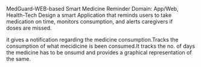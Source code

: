 MedGuard-WEB-based Smart Medicine Reminder
Domain: App/Web, Health-Tech
Design a smart Application that reminds users to take medication on time, monitors consumption, and alerts caregivers if doses are missed.

it gives a notification regarding the medicine consumption.Tracks the consumption of what mecidicine is been consumed.It tracks the no. of days the medicine has to be onsumd and provides a graphical representation of the same.
